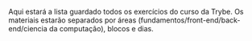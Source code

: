 Aqui estará a lista guardado todos os exercícios do curso da Trybe.
Os materiais estarão separados por áreas (fundamentos/front-end/back-end/ciencia da computação), blocos e dias.
